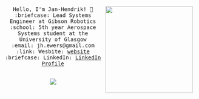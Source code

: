 <p align="center">
  <br>
  <br>
 
  <img align='right' src="https://media.giphy.com/media/At2ZBjzkfE4iA/giphy.gif" width="230">
  
  <samp>
    Hello, I'm Jan-Hendrik! 👋 <br>
    :briefcase: Lead Systems Engineer at Gibson Robotics<br>
    :school: 5th year Aerospace Systems student at the University of Glasgow<br>
    :email:	jh.ewers@gmail.com <br>
    :link: Wesbite: <a href="https://janhendrikewers.uk">website</a> <br>
    :briefcase: LinkedIn:  <a href="https://www.linkedin.com/in/jh-ewers/">LinkedIn Profile</a> <br><br><br>
    </samp>
  <img align='center' src="https://github-readme-stats.vercel.app/api?username=iwishiwasaneagle&count_private=true&show_icons=true">
</p>
